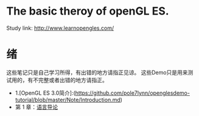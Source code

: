 # The basic theroy of openGL ES.
Study link: http://www.learnopengles.com/

# 绪
这些笔记只是自己学习所得，有出错的地方请指正见谅。
这些Demo只是用来测试用的，有不完整或者出错的地方请指正。

- 1.[OpenGL ES 3.0简介]:(https://github.com/pole7lynn/openglesdemo-tutorial/blob/master/Note/Introduction.md)
- 第 1 章：[语言导论](https://github.com/guobinhit/java-skills/blob/master/articles/programming-thought/language-guide.md)
